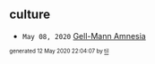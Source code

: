 ## culture

* <code>May 08, 2020</code> [Gell-Mann Amnesia](/Users/ccummer/Documents/tilde/2020-05-08T09-08-00-gell-mann-amnesia.md)

<sup><sub>generated 12 May 2020 22:04:07 by <a href='https://github.com/senorprogrammer/til'>til</a></sub></sup>
